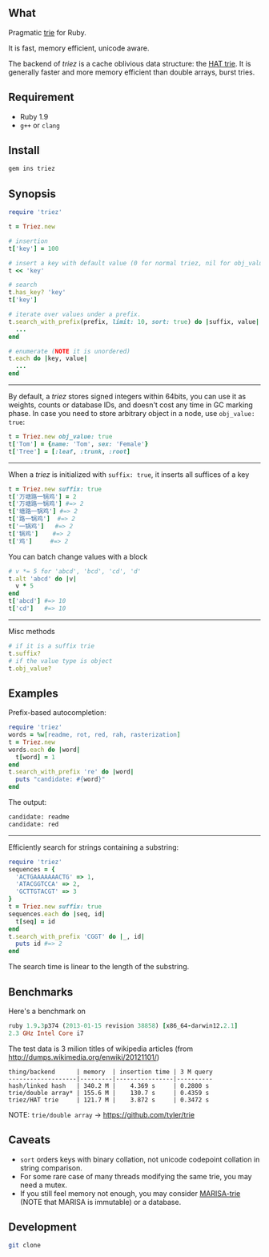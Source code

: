 ## What

Pragmatic [trie](http://en.wikipedia.org/wiki/Trie) for Ruby.

It is fast, memory efficient, unicode aware.

The backend of *triez* is a cache oblivious data structure: the [HAT trie](https://github.com/dcjones/hat-trie). It is generally faster and more memory efficient than double arrays, burst tries.

## Requirement

- Ruby 1.9
- `g++` or `clang`

## Install

``` bash
gem ins triez
```

## Synopsis

``` ruby
require 'triez'

t = Triez.new

# insertion
t['key'] = 100

# insert a key with default value (0 for normal triez, nil for obj_valued triez)
t << 'key'

# search
t.has_key? 'key'
t['key']

# iterate over values under a prefix.
t.search_with_prefix(prefix, limit: 10, sort: true) do |suffix, value|
  ...
end

# enumerate (NOTE it is unordered)
t.each do |key, value|
  ...
end
```

---

By default, a *triez* stores signed integers within 64bits, you can use it as weights, counts or database IDs, and doesn't cost any time in GC marking phase. In case you need to store arbitrary object in a node, use `obj_value: true`:

``` ruby
t = Triez.new obj_value: true
t['Tom'] = {name: 'Tom', sex: 'Female'}
t['Tree'] = [:leaf, :trunk, :root]
```

---

When a *triez* is initialized with `suffix: true`, it inserts all suffices of a key

``` ruby
t = Triez.new suffix: true
t['万塘路一锅鸡'] = 2
t['万塘路一锅鸡'] #=> 2
t['塘路一锅鸡'] #=> 2
t['路一锅鸡']  #=> 2
t['一锅鸡']   #=> 2
t['锅鸡']    #=> 2
t['鸡']     #=> 2
```

You can batch change values with a block

``` ruby
# v *= 5 for 'abcd', 'bcd', 'cd', 'd'
t.alt 'abcd' do |v|
  v * 5
end
t['abcd'] #=> 10
t['cd']   #=> 10
```

---

Misc methods

``` ruby
# if it is a suffix trie
t.suffix?
# if the value type is object
t.obj_value?
```

## Examples

Prefix-based autocompletion:

``` ruby
require 'triez'
words = %w[readme, rot, red, rah, rasterization]
t = Triez.new
words.each do |word|
  t[word] = 1
end
t.search_with_prefix 're' do |word|
  puts "candidate: #{word}"
end
```

The output:

```bash
candidate: readme
candidate: red
```

---

Efficiently search for strings containing a substring:

``` ruby
require 'triez'
sequences = {
  'ACTGAAAAAAACTG' => 1,
  'ATACGGTCCA' => 2,
  'GCTTGTACGT' => 3
}
t = Triez.new suffix: true
sequences.each do |seq, id|
  t[seq] = id
end
t.search_with_prefix 'CGGT' do |_, id|
  puts id #=> 2
end
```

The search time is linear to the length of the substring.

## Benchmarks

Here's a benchmark on

```ruby
ruby 1.9.3p374 (2013-01-15 revision 38858) [x86_64-darwin12.2.1]
2.3 GHz Intel Core i7
```

The test data is 3 milion titles of wikipedia articles (from http://dumps.wikimedia.org/enwiki/20121101/)

```
thing/backend      | memory  | insertion time | 3 M query
-------------------|---------|----------------|----------
hash/linked hash   | 340.2 M |    4.369 s     | 0.2800 s
trie/double array* | 155.6 M |    130.7 s     | 0.4359 s
triez/HAT trie     | 121.7 M |    3.872 s     | 0.3472 s
```

NOTE: `trie/double array` -> https://github.com/tyler/trie

## Caveats

- `sort` orders keys with binary collation, not unicode codepoint collation in string comparison.
- For some rare case of many threads modifying the same trie, you may need a mutex.
- If you still feel memory not enough, you may consider [MARISA-trie](https://code.google.com/p/marisa-trie/) (NOTE that MARISA is immutable) or a database.

## Development

``` bash
git clone 
```